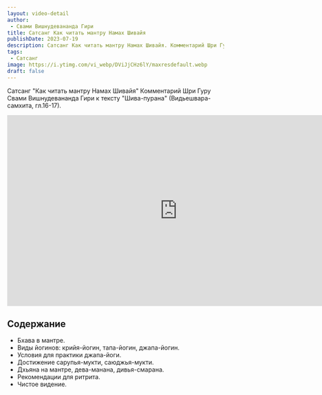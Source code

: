 ```yaml
---
layout: video-detail
author:
 - Свами Вишнудевананда Гири
title: Сатсанг Как читать мантру Намах Шивайя
publishDate: 2023-07-19
description: Сатсанг Как читать мантру Намах Шивайя. Комментарий Шри Гуру Свами Вишнудевананда Гири к тексту "Шива-пурана" (Видьешвара-самхита, гл.16-17).
tags: 
 - Сатсанг
image: https://i.ytimg.com/vi_webp/DViJjCHz6lY/maxresdefault.webp
draft: false
---
```


 Сатсанг "Как читать мантру Намах Шивайя"
Комментарий Шри Гуру Свами Вишнудевананда Гири к тексту "Шива-пурана" (Видьешвара-самхита, гл.16-17).

<iframe width="790" height="444" src="https://www.youtube.com/embed/DViJjCHz6lY" frameborder="0" allowfullscreen=""></iframe> 

## Содержание

- Бхава в мантре.
- Виды йогинов: крийя-йогин, тапа-йогин, джапа-йогин.
- Условия для практики джапа-йоги.
- Достижение сарупья-мукти, саюджья-мукти.
- Дхьяна на мантре, дева-манана, дивья-смарана.
- Рекомендации для ритрита.
- Чистое видение.
